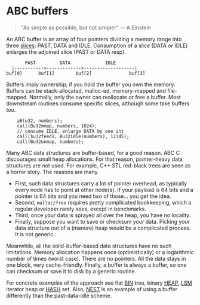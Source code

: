#   ABC buffers

>   "As simple as possible, but not simpler" -- A.Einstein

An ABC buffer is an array of four pointers dividing a memory
range into three [slices][S]: PAST, DATA and IDLE.
Consumption of a slice (DATA or IDLE) enlarges the adjoined slice (PAST or DATA resp).

````
       PAST         DATA             IDLE
  |----------->------------->-------------------|
buf[0]      buf[1]        buf[2]              buf[3]
````

Buffers imply ownership; if you hold the buffer you own the memory.
Buffers can be stack-allocated, malloc-ed, memory-mapped and file-mapped.
Normally, only the owner can reallocate or free a buffer.
Most downstream routines consume specific slices, although some take buffers too.

````
    aB(u32, numbers);
    call(Bu32mmap, numbers, 1024);
    // consume IDLE, enlarge DATA by one int
    call($u32feed1, Bu32idle(numbers), 12345);
    call(Bu32unmap, numbers);
````

Many ABC data structures are buffer-based, for a good reason.
ABC C discourages small heap allocations.
For that reason, pointer-heavy data structures are not used.
For example, C++ STL red-black trees are seen as a horror story.
The reasons are many.

  - First, such data structures carry a lot of pointer overhead,
    as typically every node has to point at other node(s).
    If your payload is 64 bits and a pointer is 64 bits and you 
    need two of those... you get the idea.
  - Second, `malloc/free` requires pretty complicated bookkeeping, which
    a regular developer rarely sees, except in benchmarks.
  - Third, once your data is sprayed all over the heap, you have no locality.
  - Finally, suppose you want to save or checksum your data. 
    Picking your data structure out of a (manure) heap would be 
    a complicated process. It is not generic. 

Meanwhile, all the solid-buffer-based data structures have no 
such limitations. Memory allocation happens once (optimistically)
or a logarithmic number of times (worst case). There are no pointers.
All the data stays in one block, very cache-friendly.
Finally, a buffer is always a buffer, so one can checksum or save it 
to disk by a generic routine.

For concrete examples of the approach see flat [BIN][B] tree, binary [HEAP][H], 
[LSM][L] iterator heap or [HASH][D] set. Also, [NEST][N] is an example
of using a buffer differently than the past-data-idle scheme.

[S]: ./$.md
[B]: ./BIN.md
[D]: ./HASH.md
[H]: ./HEAP.md
[L]: ./LSM.md
[N]: ./NEST.md
